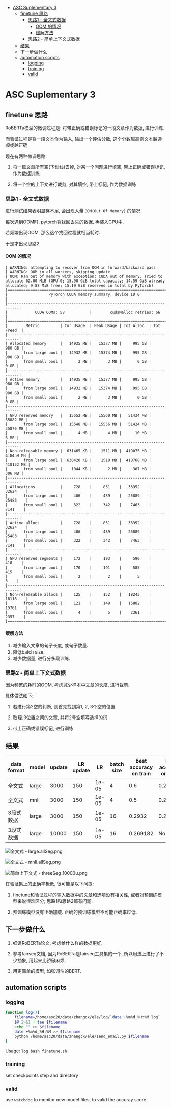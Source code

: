 
<!-- vim-markdown-toc Marked -->

* [ASC Suplementary 3](#asc-suplementary-3)
    * [finetune 思路](#finetune-思路)
        * [思路1 - 全文式数据](#思路1---全文式数据)
            * [OOM 的情况](#oom-的情况)
            * [缓解方法](#缓解方法)
        * [思路2 - 简单上下文式数据](#思路2---简单上下文式数据)
    * [结果](#结果)
    * [下一步做什么](#下一步做什么)
    * [automation scripts](#automation-scripts)
        * [logging](#logging)
        * [training](#training)
        * [valid](#valid)

<!-- vim-markdown-toc -->

# ASC Suplementary 3

## finetune 思路

RoBERTa模型的微调过程是: 将带正确或错误标记的一段文章作为数据, 进行训练.

而验证过程是将一段文本作为输入, 输出一个评估分数, 这个分数越高则文本越通顺或越正确.

现在有两种微调思路:

1. 将一篇文章所有空(下划线)去掉, 对某一个问题进行填空, 带上正确或错误标记, 作为数据训练

2. 将一个空的上下文进行裁剪, 对其填空, 带上标记, 作为数据训练


### 思路1 - 全文式数据


进行测试结果表明显存不足, 会出现大量 `OOM(Out Of Memory)` 的情况.

每次遇到OOM时, pytorch将找回丢失的数据, 再装入GPU中.

若频繁出现OOM, 那么这个找回过程就相当耗时.

于是才出现思路2.


#### OOM 的情况

```
| WARNING: attempting to recover from OOM in forward/backward pass
| WARNING: OOM in all workers, skipping update
| OOM: Ran out of memory with exception: CUDA out of memory. Tried to allocate 62.00 MiB (GPU 0; 15.90 GiB total capacity; 14.59 GiB already allocated; 9.88 MiB free; 15.19 GiB reserved in total by PyTorch)
|===========================================================================|
|                  PyTorch CUDA memory summary, device ID 0                 |
|---------------------------------------------------------------------------|
|            CUDA OOMs: 58           |        cudaMalloc retries: 66        |
|===========================================================================|
|        Metric         | Cur Usage  | Peak Usage | Tot Alloc  | Tot Freed  |
|---------------------------------------------------------------------------|
| Allocated memory      |   14935 MB |   15377 MB |     995 GB |     980 GB |
|       from large pool |   14932 MB |   15374 MB |     995 GB |     980 GB |
|       from small pool |       2 MB |       3 MB |       0 GB |       0 GB |
|---------------------------------------------------------------------------|
| Active memory         |   14935 MB |   15377 MB |     995 GB |     980 GB |
|       from large pool |   14932 MB |   15374 MB |     995 GB |     980 GB |
|       from small pool |       2 MB |       3 MB |       0 GB |       0 GB |
|---------------------------------------------------------------------------|
| GPU reserved memory   |   15552 MB |   15560 MB |   51434 MB |   35882 MB |
|       from large pool |   15548 MB |   15556 MB |   51424 MB |   35876 MB |
|       from small pool |       4 MB |       4 MB |      10 MB |       6 MB |
|---------------------------------------------------------------------------|
| Non-releasable memory |  631465 KB |    1511 MB |  419075 MB |  418459 MB |
|       from large pool |  630420 KB |    1510 MB |  418768 MB |  418152 MB |
|       from small pool |    1044 KB |       2 MB |     307 MB |     306 MB |
|---------------------------------------------------------------------------|
| Allocations           |     728    |     831    |   33352    |   32624    |
|       from large pool |     406    |     489    |   25889    |   25483    |
|       from small pool |     322    |     342    |    7463    |    7141    |
|---------------------------------------------------------------------------|
| Active allocs         |     728    |     831    |   33352    |   32624    |
|       from large pool |     406    |     489    |   25889    |   25483    |
|       from small pool |     322    |     342    |    7463    |    7141    |
|---------------------------------------------------------------------------|
| GPU reserved segments |     172    |     193    |     590    |     418    |
|       from large pool |     170    |     191    |     585    |     415    |
|       from small pool |       2    |       2    |       5    |       3    |
|---------------------------------------------------------------------------|
| Non-releasable allocs |     125    |     152    |   18243    |   18118    |
|       from large pool |     121    |     149    |   15882    |   15761    |
|       from small pool |       4    |       5    |    2361    |    2357    |
|===========================================================================|

```

#### 缓解方法

1. 减少输入文章的句子长度, 或句子数量.
2. 降低batch size.
3. 减少数据量, 进行分多段训练.


### 思路2 - 简单上下文式数据

因为频繁的耗时的OOM, 考虑减少样本中文章的长度, 进行裁剪.

具体做法如下:

1. 若进行第2空的判断, 则首先找到第1, 2, 3个空的位置

2. 取1到3位置之间的文章, 并将2号空填写选择的词

3. 带上正确或错误标记, 进行训练



## 结果

| data format | model | update | LR update | LR    | batch size | best accuracy on train | best accuracy on valid |
|-------------|-------|--------|-----------|-------|------------|------------------------|------------------------|
| 全文式      | large | 3000   | 150       | 1e-05 | 4          | 0.6                    | 0.250797               |
| 全文式      | mnli  | 3000   | 150       | 1e-05 | 4          | 0.5                    | 0.243092               |
| 3段式数据   | large | 3000   | 150       | 1e-05 | 16         | 0.2932                 | 0.269182               |
| 3段式数据   | large | 10000  | 150       | 1e-05 | 16         | 0.269182               | None                   |


![全文式 - large.allSeg.png](https://i.loli.net/2020/02/02/3Qs5Hh9WA2GM6px.png)

![全文式 - mnli.allSeg.png](https://i.loli.net/2020/02/02/3DBGpfN7xoIEbrc.png)

![简单上下文式 - threeSeg_10000u.png](https://i.loli.net/2020/02/02/5v21ojfuULRixrq.png)

在验证集上的正确率极低, 很可能是以下问提:

1. finetune和验证过程的输入数据中的文章和选项没有相关性, 或者对预训练模型来说很难区分; 思路1和思路2都有问题.

2. 预训练模型没有正确加载. 正确的预训练模型不可能正确率过低.


## 下一步做什么

1. 细读RoBERTa论文, 考虑给什么样的数据更好.

2. 参考fairseq文档, 因为RoBERTa是fairseq工具集的一个, 所以用法上进行了不少抽象, 用起来比骄傲麻烦.

3. 用更简单的模型, 如张诩浩的BERT.


## automation scripts

### logging

```bash
function log(){
    filename=/home/asc20/data/zhangcx/ele/log/`date +%m%d_%H:%M.log`
    $@ 2>&1 | tee $filename
    echo "" >> $filename
    date +%m%d_%H:%M >> $filename
    python /home/asc20/data/zhangcx/ele/send_email.py $filename
}
```

Usage: `log bash finetune.sh`

### training

set checkpoints step and directory

### valid

use `watchdog` to monitor new model files, to valid the accuray score.
